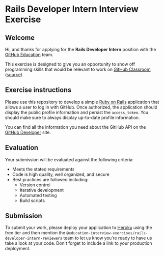 # Rails Developer Intern Interview Exercise

## Welcome

Hi, and thanks for applying for the __Rails Developer Intern__ position with the [GitHub Education](https://education.github.com) team.

This exercise is designed to give you an opportunity to show off programming skills that would be relevant to work on [GitHub Classroom](https://classroom.github.com) ([source](https://github.com/education/classroom)).

## Exercise instructions

Please use this repository to develop a simple [Ruby on Rails](http://rubyonrails.org) application that allows a user to log in with GitHub. Once authorized, the application should display the public profile information and persist the `access_token`. You should make sure to always display up-to-date profile information.

You can find all the information you need about the GitHub API on the [GitHub Developer](https://developer.github.com/) site.

## Evaluation

Your submission will be evaluated against the following criteria:

* Meets the stated requirements
* Code is high quality, well organized, and secure
* Best practices are followed including:
  * Version control
  * Iterative development
  * Automated testing
  * Build scripts

## Submission

To submit your work, please deploy your application to [Heroku](https://heroku.com) using the free tier and then mention the `@education-interview-exercises/rails-developer-intern-reviewers` team to let us know you're ready to have us take a look at your code. Don't forget to include a link to your production deployment.
